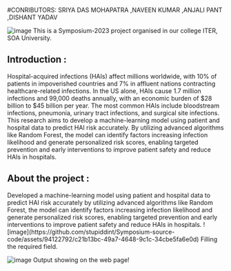 #CONRIBUTORS: SRIYA DAS MOHAPATRA ,NAVEEN KUMAR ,ANJALI PANT ,DISHANT YADAV

![image](https://github.com/stupiddint/Symposium-source-code/assets/94122792/cbfd581f-30b6-41b5-895f-456915096fde)
This is a Symposium-2023 project organised in our college ITER, SOA University.

<h2>Introduction : </h2>
Hospital-acquired infections (HAIs) affect millions worldwide, with 10% of patients in impoverished countries and 7% in affluent nations contracting healthcare-related infections. In the US alone, HAIs cause 1.7 million infections and 99,000 deaths annually, with an economic burden of $28 billion to $45 billion per year. The most common HAIs include bloodstream infections, pneumonia, urinary tract infections, and surgical site infections. This research aims to develop a machine-learning model using patient and hospital data to predict HAI risk accurately. By utilizing advanced algorithms like Random Forest, the model can identify factors increasing infection likelihood and generate personalized risk scores, enabling targeted prevention and early interventions to improve patient safety and reduce HAIs in hospitals.
<h2>About the project : </h2> 
Developed a machine-learning model using patient and hospital data to predict HAI risk accurately by utilizing advanced algorithms like Random Forest, the model can identify factors increasing infection likelihood and generate personalized risk scores, enabling targeted prevention and early interventions to improve patient safety and reduce HAIs in hospitals.
![image](https://github.com/stupiddint/Symposium-source-code/assets/94122792/c21b13bc-49a7-4648-9c1c-34cbe5fa6e0d)
Filling the required field.

![image](https://github.com/stupiddint/Symposium-source-code/assets/94122792/4738b3e6-253b-4bc5-bd36-9010cffa3568)
Output showing on the web page!

